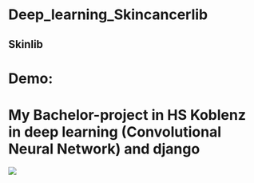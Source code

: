 # Deep_learning_Skincancerlib
## Skinlib
# Demo: 
# My Bachelor-project in HS Koblenz in deep learning (Convolutional Neural Network) and django


![](skinlib.png)
